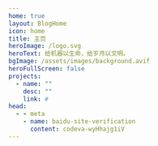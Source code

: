```yaml
---
home: true
layout: BlogHome
icon: home
title: 主页
heroImage: /logo.svg
heroText: 给机器以生命，给岁月以文明。
bgImage: /assets/images/background.avif
heroFullScreen: false
projects:
  - name: ""
    desc: ""
    link: #
head:
  - - meta
    - name: baidu-site-verification
      content: codeva-wyHhajg1iV
---
```

